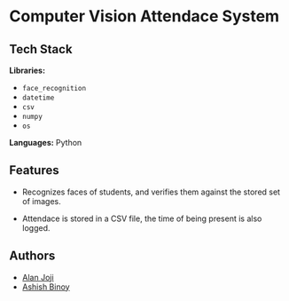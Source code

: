 
# Computer Vision Attendace System



## Tech Stack

**Libraries:** 
- `face_recognition`
- `datetime`
- `csv` 
- `numpy`
- `os`

**Languages:** Python


## Features

- Recognizes faces of students, and verifies them against the stored set of images.

- Attendace is stored in a CSV file, the time of being present is also logged.




## Authors

- [Alan Joji](https://github.com/AlanJoji)
- [Ashish Binoy](https://github.com/AshishBinoy)
